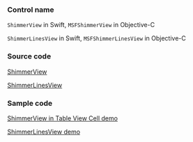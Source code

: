 ### Control name

`ShimmerView` in Swift, `MSFShimmerView` in Objective-C

`ShimmerLinesView` in Swift, `MSFShimmerLinesView` in Objective-C

### Source code

[ShimmerView](https://github.com/microsoft/fluentui-apple/blob/master/ios/FluentUI/Shimmer/ShimmerView.swift)

[ShimmerLinesView](https://github.com/microsoft/fluentui-apple/blob/master/ios/FluentUI/Shimmer/ShimmerLinesView.swift)

### Sample code

[ShimmerView in Table View Cell demo](https://github.com/microsoft/fluentui-apple/blob/master/ios/FluentUI.Demo/FluentUI.Demo/Demos/TableViewCellShimmerDemoController.swift)

[ShimmerLinesView demo](https://github.com/microsoft/fluentui-apple/blob/master/ios/FluentUI.Demo/FluentUI.Demo/Demos/ShimmerLinesViewDemoController.swift)
